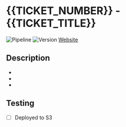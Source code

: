 # {{TICKET_NUMBER}} - {{TICKET_TITLE}}

![Pipeline](https://github.com/{{GITHUB_REPOSITORY}}/actions/workflows/preview.yml/badge.svg?event=pull_request&branch={{GITHUB_REF_NAME}})
![Version](https://gavanlamb-github-actions-assets.s3.ap-southeast-2.amazonaws.com/{{GITHUB_REPOSITORY}}/{{GITHUB_REF_NAME}}/site/version.svg)
[Website](https://gavanlamb-github-actions-assets.s3.ap-southeast-2.amazonaws.com/{{GITHUB_REPOSITORY}}/{{GITHUB_REF_NAME}}/site/index.html)

## Description
*
*
*

## Testing
- [ ] Deployed to S3
